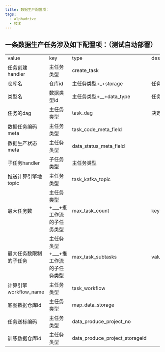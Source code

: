 ```yaml
---
title: 数据生产配置项：
tags:
  - alphadrive
  - 技术
---
```


## 一条数据生产任务涉及如下配置项：（测试自动部署）

|                   |                      |                                |                           |      |
| ----------------- | -------------------- | ------------------------------ | ------------------------- | ---- |
| value             | key                  | type                           | desc                      | sort |
| 任务创建handler       | 主任务类型                | create_task                    |                           | 1    |
| 仓库名               | 仓库id                 | 主任务类型+_+storage                | 任务可选的原始数据仓库               | 2    |
| 类型名               | 数据类型id               | 主任务类型+__+data_type             | 任务可选的数据类型                 | 3    |
| 任务的dag            | 主任务类型                | task_dag                       | 决定创建哪些子任务                 | 4    |
| 数据任务编码meta        | 主任务类型                | task_code_meta_field           |                           | 5    |
| 数据生产状态meta        | 主任务类型                | data_status_meta_field         |                           | 6    |
| 子任务handler        | 子任务类型                | 主任务类型                          |                           | 7    |
| 推送计算引擎地topic      | 主任务类型                | task_kafka_topic               |                           | 8    |
| 最大任务数             | 主任务类型+___+推工作流的子任务类型 | max_task_count                 | key:data_produce_decoding | 9    |
| 最大任务数限制的子任务       | 主任务类型+___+推工作流的子任务类型 | max_task_subtasks              | value:["map_data"]        | 10   |
| 计算引擎workflow_name | 主任务类型                | task_workflow                  |                           | 11   |
| 底图数据仓库id          | 主任务类型                | map_data_storage               |                           | 12   |
| 任务送标编码            | 主任务类型                | data_produce_project_no        |                           | 13   |
| 训练数据仓库id          | 主任务类型                | data_produce_project_storageid |                           | 14   |
